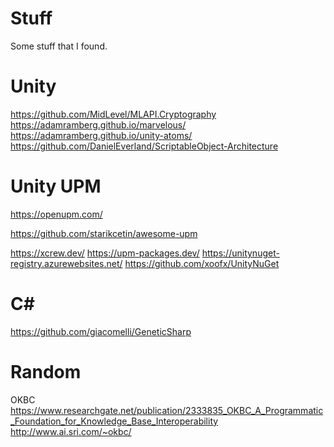 # Stuff
Some stuff that I found.

# Unity
https://github.com/MidLevel/MLAPI.Cryptography
https://adamramberg.github.io/marvelous/
https://adamramberg.github.io/unity-atoms/
https://github.com/DanielEverland/ScriptableObject-Architecture

# Unity UPM
https://openupm.com/

https://github.com/starikcetin/awesome-upm

https://xcrew.dev/
https://upm-packages.dev/
https://unitynuget-registry.azurewebsites.net/
https://github.com/xoofx/UnityNuGet

# C#

https://github.com/giacomelli/GeneticSharp

# Random

OKBC
https://www.researchgate.net/publication/2333835_OKBC_A_Programmatic_Foundation_for_Knowledge_Base_Interoperability
http://www.ai.sri.com/~okbc/

